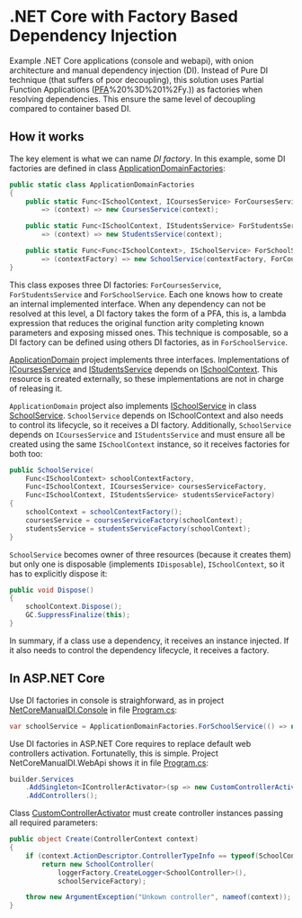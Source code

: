 # .NET Core with Factory Based Dependency Injection
Example .NET Core applications (console and webapi), with onion architecture and manual dependency injection (DI). Instead of Pure DI technique (that suffers of poor decoupling), this solution uses Partial Function Applications ([PFA](https://en.wikipedia.org/wiki/Partial_application#:~:text=7%20External%20links-,Motivation,y)%20%3D%201%2Fy.)) as factories when resolving dependencies. This ensure the same level of decoupling compared to container based DI.

## How it works
The key element is what we can name *DI factory*. In this example, some DI factories are defined in class [ApplicationDomainFactories](src/ApplicationDomain/ApplicationDomainFactories.cs):

```C#
public static class ApplicationDomainFactories
{
    public static Func<ISchoolContext, ICoursesService> ForCoursesService
        => (context) => new CoursesService(context);

    public static Func<ISchoolContext, IStudentsService> ForStudentsService
        => (context) => new StudentsService(context);

    public static Func<Func<ISchoolContext>, ISchoolService> ForSchoolService
        => (contextFactory) => new SchoolService(contextFactory, ForCoursesService, ForStudentsService);
}
```

This class exposes three DI factories: `ForCoursesService`, `ForStudentsService` and `ForSchoolService`. Each one knows how to create an internal implemented interface. When any dependency can not be resolved at this level, a DI factory takes the form of a PFA, this is, a lambda expression that reduces the original function arity completing known parameters and exposing missed ones. This technique is composable, so a DI factory can be defined using others DI factories, as in `ForSchoolService`.
 
[ApplicationDomain](src/ApplicationDomain) project implements three interfaces. Implementations of [ICoursesService](src/ApplicationDomain/ICoursesService.cs) and [IStudentsService](src/ApplicationDomain/IStudentsService.cs) depends on [ISchoolContext](src/ApplicationDomain.Repositories/ISchoolContext.cs). This resource is created externally, so these implementations are not in charge of releasing it.

`ApplicationDomain` project also implements [ISchoolService](src/ApplicationDomain/ISchoolService.cs) in class [SchoolService](src/ApplicationDomain/SchoolService.cs). `SchoolService` depends on ISchoolContext and also needs to control its lifecycle, so it receives a DI factory. Additionally, `SchoolService` depends on `ICoursesService` and `IStudentsService` and must ensure all be created using the same `ISchoolContext` instance, so it receives factories for both too:

```C#
public SchoolService(
    Func<ISchoolContext> schoolContextFactory,
    Func<ISchoolContext, ICoursesService> coursesServiceFactory,
    Func<ISchoolContext, IStudentsService> studentsServiceFactory)
{
    schoolContext = schoolContextFactory();
    coursesService = coursesServiceFactory(schoolContext);
    studentsService = studentsServiceFactory(schoolContext);
}
```

`SchoolService` becomes owner of three resources (because it creates them) but only one is disposable (implements `IDisposable`), `ISchoolContext`, so it has to explicitly dispose it:

```C#
public void Dispose()
{
    schoolContext.Dispose();
    GC.SuppressFinalize(this);
}
```

In summary, if a class use a dependency, it receives an instance injected. If it also needs to control the dependency lifecycle, it receives a factory.

## In ASP.NET Core
Use DI factories in console is straighforward, as in project [NetCoreManualDI.Console](src/Presentation.Console) in file [Program.cs](src/Presentation.Console/Program.cs):

```C#
var schoolService = ApplicationDomainFactories.ForSchoolService(() => new SchoolContext(connectionString, true));
```

Use DI factories in ASP.NET Core requires to replace default web controllers activation. Fortunatelly, this is simple. Project NetCoreManualDI.WebApi shows it in file [Program.cs](src/Presentation.WebApi/Program.cs):

```C#
builder.Services
    .AddSingleton<IControllerActivator>(sp => new CustomControllerActivator(sp))
    .AddControllers();
```

Class [CustomControllerActivator](src/Presentation.WebApi/CustomControllerActivator.cs) must create controller instances passing all required parameters:

```C#
public object Create(ControllerContext context)
{
    if (context.ActionDescriptor.ControllerTypeInfo == typeof(SchoolController))
        return new SchoolController(
            loggerFactory.CreateLogger<SchoolController>(),
            schoolServiceFactory);

    throw new ArgumentException("Unkown controller", nameof(context));
}
```
